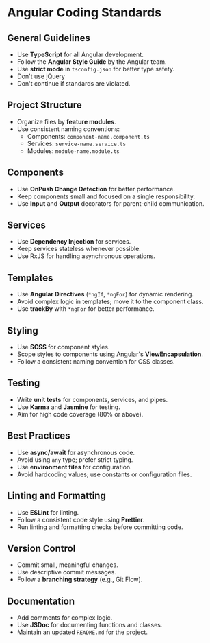 # Angular Coding Standards

## General Guidelines
- Use **TypeScript** for all Angular development.
- Follow the **Angular Style Guide** by the Angular team.
- Use **strict mode** in `tsconfig.json` for better type safety.
- Don't use jQuery
- Don't continue if standards are violated.

## Project Structure
- Organize files by **feature modules**.
- Use consistent naming conventions:
    - Components: `component-name.component.ts`
    - Services: `service-name.service.ts`
    - Modules: `module-name.module.ts`

## Components
- Use **OnPush Change Detection** for better performance.
- Keep components small and focused on a single responsibility.
- Use **Input** and **Output** decorators for parent-child communication.

## Services
- Use **Dependency Injection** for services.
- Keep services stateless whenever possible.
- Use RxJS for handling asynchronous operations.

## Templates
- Use **Angular Directives** (`*ngIf`, `*ngFor`) for dynamic rendering.
- Avoid complex logic in templates; move it to the component class.
- Use **trackBy** with `*ngFor` for better performance.

## Styling
- Use **SCSS** for component styles.
- Scope styles to components using Angular's **ViewEncapsulation**.
- Follow a consistent naming convention for CSS classes.

## Testing
- Write **unit tests** for components, services, and pipes.
- Use **Karma** and **Jasmine** for testing.
- Aim for high code coverage (80% or above).

## Best Practices
- Use **async/await** for asynchronous code.
- Avoid using `any` type; prefer strict typing.
- Use **environment files** for configuration.
- Avoid hardcoding values; use constants or configuration files.

## Linting and Formatting
- Use **ESLint** for linting.
- Follow a consistent code style using **Prettier**.
- Run linting and formatting checks before committing code.

## Version Control
- Commit small, meaningful changes.
- Use descriptive commit messages.
- Follow a **branching strategy** (e.g., Git Flow).

## Documentation
- Add comments for complex logic.
- Use **JSDoc** for documenting functions and classes.
- Maintain an updated `README.md` for the project.